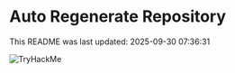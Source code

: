 # Auto Regenerate Repository

This README was last updated: 2025-09-30 07:36:31

 ![TryHackMe](https://tryhackme.com/badge/533634)